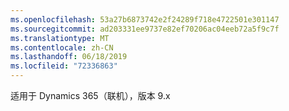 ```yaml
---
ms.openlocfilehash: 53a27b6873742e2f24289f718e4722501e301147
ms.sourcegitcommit: ad203331ee9737e82ef70206ac04eeb72a5f9c7f
ms.translationtype: MT
ms.contentlocale: zh-CN
ms.lasthandoff: 06/18/2019
ms.locfileid: "72336863"
---
```

适用于 Dynamics 365（联机），版本 9.x